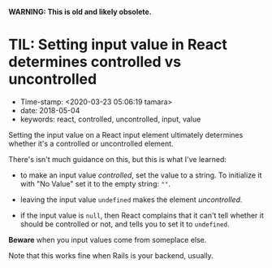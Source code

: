 **WARNING: This is old and likely obsolete.**

TIL: Setting input value in React determines controlled vs uncontrolled
=======================================================================

-   Time-stamp: \<2020-03-23 05:06:19 tamara\>
-   date: 2018-05-04
-   keywords: react, controlled, uncontrolled, input, value

Setting the input value on a React input element ultimately determines whether it\'s a controlled or uncontrolled element.

There\'s isn\'t much guidance on this, but this is what I\'ve learned:

-   to make an input value *controlled*, set the value to a string. To initialize it with \"No Value\" set it to the empty string: `""`.

-   leaving the input value `undefined` makes the element *uncontrolled*.

-   if the input value is `null`, then React complains that it can\'t tell whether it should be controlled or not, and tells you to set it to `undefined`.

**Beware** when you input values come from someplace else.

Note that this works fine when Rails is your backend, usually.
